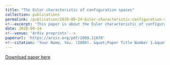 ```yaml
---
title: "The Euler characteristic of configuration spaces"
collection: publications
permalink: /publication/2020-09-24-Euler-characteristic-configuration-spaces
<!--excerpt: 'This paper is about the Euler characteristic of configuration spaces over topologically stratified spaces.'-->
date: 2020-09-24
<!--venue: 'ArXiv preprints'-->
paperurl: 'https://arxiv.org/pdf/2009.11670'
<!--citation: 'Your Name, You. (2009). &quot;Paper Title Number 1.&quot; <i>Journal 1</i>. 1(1).'-->
---
```

<!--This paper is about the number 1. The number 2 is left for future work.-->

[Download paper here](http://academicpages.github.io/files/paper1.pdf)

<!--Recommended citation: Your Name, You. (2009). "Paper Title Number 1." <i>Journal 1</i>. 1(1).-->
